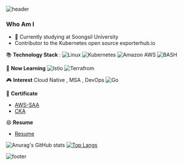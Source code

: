 ![header](https://capsule-render.vercel.app/api?type=wave&color=auto&height=180&section=header&text=Sangwon%20lee&fontSize=86)

### Who Am I
- 🌱 Currently studying at Soongsil University
- Contributor to the Kubernetes open source exporterhub.io 

📚 <b>Technology Stack </b> : 
![Linux](https://img.shields.io/badge/linux-FCC624?style=for-the-badge&logo=linux&logoColor=black) ![Kubernetes](https://img.shields.io/badge/kubernetes-326CE5?style=for-the-badge&logo=kubernetes&logoColor=white) ![Amazon AWS](https://img.shields.io/badge/AWS-232F3E?style=for-the-badge&logo=Amazon%20AWS&logoColor=white) ![BASH](https://img.shields.io/badge/Bash-4EAA25?style=for-the-badge&logo=GNU%20BASH&logoColor=white)

🏫 <b>Now Learning</b> 
![Istio](https://img.shields.io/badge/Istio-466BB0?style=for-the-badge&logo=istio&logoColor=white) ![Terrafrom](https://img.shields.io/badge/Terraform-7B42BC?style=for-the-badge&logo=Terraform&logoColor=white)

🎮 <b>Interest</b> 
Cloud Native , MSA , DevOps 
![Go](https://img.shields.io/badge/Go-00ADD8?style=for-the-badge&logo=Go&logoColor=white)

📝 <b> Certificate </b>
* [AWS-SAA](https://github.com/EleSangwon/AWS-SAA)
* [CKA](https://github.com/EleSangwon/CKA)

😄  <b> Resume  </b>
* [Resume](https://upbeat-acorn-a55.notion.site/Sangwon-lee-8662ecbb788e4146bbc9e82cbb4088b5)

![Anurag's GitHub stats](https://github-readme-stats.vercel.app/api?username=EleSangwon&show_icons=true&theme=radical)
[![Top Langs](https://github-readme-stats.vercel.app/api/top-langs/?username=EleSangwon&layout=compact)](https://github.com/anuraghazra/github-readme-stats)

![footer](https://capsule-render.vercel.app/api?type=waving&color=F2CB61&height=100&section=footer)
